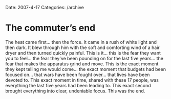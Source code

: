 Date: 2007-4-17
Categories: /archive

# The commuter’s end

The heat came first... then the force. It came in a rush of white light and then dark.  It blew through him with the soft and comforting wind of a hair dryer and then turned quickly painful.  This is it... this is the fear they want you to feel... the fear they've been pounding on for the last five years... the fear that makes the apparatus grind and move.  This is the exact moment they kept telling me would come... the exact moment that budgets had been focused on... that wars have been fought over... that lives have been devoted to.  This exact moment in time, shared with these 17 people, was everything the last five years had been leading to.  This exact second brought everything into clear, undeniable focus.  This was the end.
